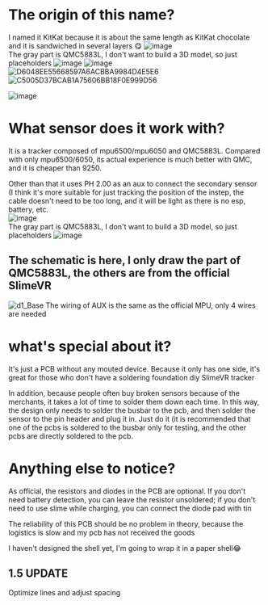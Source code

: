 # The origin of this name?
I named it KitKat because it is about the same length as KitKat chocolate and it is sandwiched in several layers 😋
![image](https://user-images.githubusercontent.com/37788769/178885236-a44fbf94-6cf0-4a6d-b5a6-ba542e8eb2f2.png)  
The gray part is QMC5883L, I don't want to build a 3D model, so just placeholders 
![image](https://user-images.githubusercontent.com/37788769/178885283-d346f2a5-4eba-4cd1-aaad-29af1c687d29.png)
![image](https://user-images.githubusercontent.com/37788769/178885352-01c546d3-8768-4004-9df5-16c20793556b.png)
![D6048EE55668597A6ACBBA9984D4E5E6](https://user-images.githubusercontent.com/37788769/178885613-d369f50b-8b04-4ab2-aa2a-734eaadf698d.jpg)
![C5005D37BCAB1A75606BB18F0E999D56](https://user-images.githubusercontent.com/37788769/178886018-02fb7d49-7153-47c8-bc46-024bf9eb8427.jpg)

![image](https://user-images.githubusercontent.com/37788769/178885948-58458c99-d47e-411e-9918-5720885067d8.png)


# What sensor does it work with?
It is a tracker composed of mpu6500/mpu6050 and QMC5883L. Compared with only mpu6500/6050, its actual experience is much better with QMC, and it is cheaper than 9250. 
 
Other than that it uses PH 2.00 as an aux to connect the secondary sensor (I think it's more suitable for just tracking the position of the instep, the cable doesn't need to be too long, and it will be light as there is no esp, battery, etc.  
![image](https://user-images.githubusercontent.com/37788769/178886179-bbffa2fd-43e0-4c54-a7f5-b98cdb325a7e.png)  
The gray part is QMC5883L, I don't want to build a 3D model, so just placeholders 
![image](https://user-images.githubusercontent.com/37788769/178886218-9cc602e3-199f-4c9a-b632-1e1cf6008806.png)
 
## The schematic is here, I only draw the part of QMC5883L, the others are from the official SlimeVR
![d1_Base](https://user-images.githubusercontent.com/37788769/176617009-52f5a3f2-49fa-4567-9284-6277648262da.png) 
The wiring of AUX is the same as the official MPU, only 4 wires are needed
 
# what's special about it?
It's just a PCB without any mouted device. Because it only has one side, it's great for those who don't have a soldering foundation diy SlimeVR tracker 
 
In addition, because people often buy broken sensors because of the merchants, it takes a lot of time to solder them down each time. In this way, the design only needs to solder the busbar to the pcb, and then solder the sensor to the pin header and plug it in. Just do it (it is recommended that one of the pcbs is soldered to the busbar only for testing, and the other pcbs are directly soldered to the pcb.
# Anything else to notice?
As official, the resistors and diodes in the PCB are optional. If you don't need battery detection, you can leave the resistor unsoldered; if you don't need to use slime while charging, you can connect the diode pad with tin
 
The reliability of this PCB should be no problem in theory, because the logistics is slow and my pcb has not received the goods 
 
I haven't designed the shell yet, I'm going to wrap it in a paper shell😂
 
## 1.5 UPDATE
Optimize lines and adjust spacing
